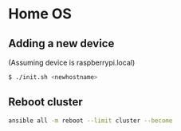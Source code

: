 # Home OS

## Adding a new device

(Assuming device is raspberrypi.local)

```sh
$ ./init.sh <newhostname>
```

## Reboot cluster

```sh
ansible all -m reboot --limit cluster --become
```
